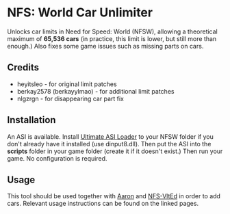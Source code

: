 # NFS: World Car Unlimiter

Unlocks car limits in Need for Speed: World (NFSW), allowing a theoretical maximum of **65,536 cars** (in practice, this limit is lower, but still more than enough.) Also fixes some game issues such as missing parts on cars.

## Credits

- heyitsleo - for original limit patches
- berkay2578 (berkayylmao) - for additional limit patches
- nlgzrgn - for disappearing car part fix

## Installation

An ASI is available. Install [Ultimate ASI Loader](https://github.com/ThirteenAG/Ultimate-ASI-Loader/releases/download/v4.52/Ultimate-ASI-Loader.zip) to your NFSW folder if you don't already have it installed (use dinput8.dll). Then put the ASI into the **scripts** folder in your game folder (create it if it doesn't exist.) Then run your game. No configuration is required.

## Usage

This tool should be used together with [Aaron](https://github.com/NFSTools/Aaron.git) and [NFS-VltEd](https://nfs-tools.blogspot.com/2019/02/nfs-vlted-v46-released.html) in order to add cars. Relevant usage instructions can be found on the linked pages.